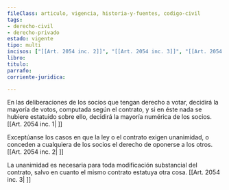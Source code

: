 ```yaml
---
fileClass: articulo, vigencia, historia-y-fuentes, codigo-civil
tags:
- derecho-civil
- derecho-privado
estado: vigente
tipo: multi
incisos: ["[[Art. 2054 inc. 2]]", "[[Art. 2054 inc. 3]]", "[[Art. 2054 inc. 1]]"]
libro:
titulo:
parrafo:
corriente-juridica:

---
```

En las deliberaciones de los socios que tengan derecho a votar, decidirá la mayoría de votos, computada según el contrato, y si en éste nada se hubiere estatuido sobre ello, decidirá la mayoría numérica de los socios. [[Art. 2054 inc. 1| ]]

Exceptúanse los casos en que la ley o el contrato exigen unanimidad, o conceden a cualquiera de los socios el derecho de oponerse a los otros. [[Art. 2054 inc. 2| ]]

La unanimidad es necesaria para toda modificación substancial del contrato, salvo en cuanto el mismo contrato estatuya otra cosa. [[Art. 2054 inc. 3| ]]